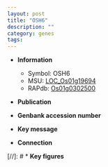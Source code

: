 ```yaml
---
layout: post
title: "OSH6"
description: ""
category: genes
tags: 
---
```


* **Information**  
    + Symbol: OSH6  
    + MSU: [LOC_Os01g19694](http://rice.uga.edu/cgi-bin/ORF_infopage.cgi?orf=LOC_Os01g19694)  
    + RAPdb: [Os01g0302500](http://rapdb.dna.affrc.go.jp/viewer/gbrowse_details/irgsp1?name=Os01g0302500)  

* **Publication**  

* **Genbank accession number**  

* **Key message**  

* **Connection**  

[//]: # * **Key figures**  


